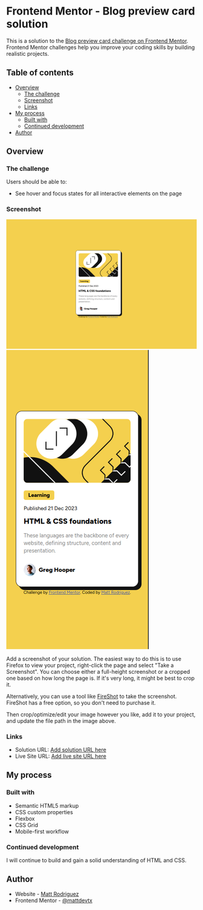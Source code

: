 # Frontend Mentor - Blog preview card solution

This is a solution to the [Blog preview card challenge on Frontend Mentor](https://www.frontendmentor.io/challenges/blog-preview-card-ckPaj01IcS). Frontend Mentor challenges help you improve your coding skills by building realistic projects. 

## Table of contents

- [Overview](#overview)
  - [The challenge](#the-challenge)
  - [Screenshot](#screenshot)
  - [Links](#links)
- [My process](#my-process)
  - [Built with](#built-with)
  - [Continued development](#continued-development)
- [Author](#author)

## Overview

### The challenge

Users should be able to:

- See hover and focus states for all interactive elements on the page

### Screenshot

![](./assets/images/blogDesktop.png)
![](./assets/images/blogMobile.png)

Add a screenshot of your solution. The easiest way to do this is to use Firefox to view your project, right-click the page and select "Take a Screenshot". You can choose either a full-height screenshot or a cropped one based on how long the page is. If it's very long, it might be best to crop it.

Alternatively, you can use a tool like [FireShot](https://getfireshot.com/) to take the screenshot. FireShot has a free option, so you don't need to purchase it. 

Then crop/optimize/edit your image however you like, add it to your project, and update the file path in the image above.


### Links

- Solution URL: [Add solution URL here](https://github.com/mattdevtx/blog-preview-card)
- Live Site URL: [Add live site URL here](https://mattdevtx.github.io/blog-preview-card/)

## My process

### Built with

- Semantic HTML5 markup
- CSS custom properties
- Flexbox
- CSS Grid
- Mobile-first workflow

### Continued development

I will continue to build and gain a solid understanding of HTML and CSS.

## Author

- Website - [Matt Rodriguez](https://www.your-site.com)
- Frontend Mentor - [@mattdevtx](https://www.frontendmentor.io/profile/mattdevtx)
